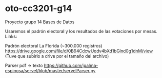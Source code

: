 # oto-cc3201-g14
Proyecto grupo 14 Bases de Datos

Usaremos el padrón electoral y los resultados de las votaciones por mesas.
Links:

Padrón electoral La Florida (~300.000 registros)
https://drive.google.com/file/d/0B94CdcwUqdv4bXd1bGlnd0g1dnM/view
(Tuve que subirlo a drive por el tamaño del archivo)

Parser pdf -> texto
https://github.com/jpalma-espinosa/servel/blob/master/servelParser.py

